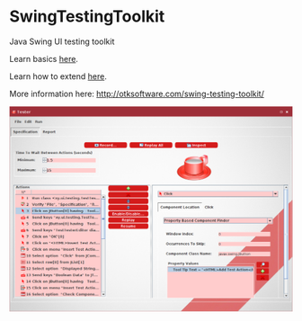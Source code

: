 # SwingTestingToolkit
Java Swing UI testing toolkit

Learn basics [here](swing-testing-toolkit/unpackaged-src/BasicsExample.java ).

Learn how to extend [here](swing-testing-toolkit/src/test/java/TestExtensibility.java ).

More information here: http://otksoftware.com/swing-testing-toolkit/

![alt screenshot](https://raw.githubusercontent.com/dotxyteam/SwingTestingToolkit/master/swing-testing-toolkit/misc/screenshots/specification4.png)

